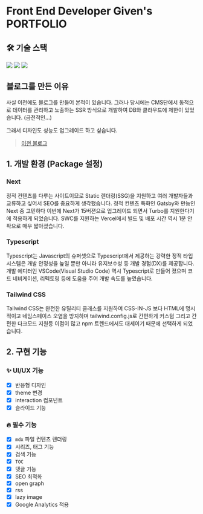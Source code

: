 # Front End Developer Given's PORTFOLIO

## 🛠️ 기술 스택

<img src="https://img.shields.io/badge/Next-000000?style=flat&logo=Next.js&logoColor=white"/>
<img src="https://img.shields.io/badge/Typescript-3178C6?style=flat&logo=typescript&logoColor=white"/>  
<img src="https://img.shields.io/badge/Tailwindcss-06B6D4?style=flat&logo=Tailwindcss&logoColor=white"/>

## 블로그를 만든 이유

사실 이전에도 블로그를 만들어 본적이 있습니다. 그러나 당시에는 CMS단에서 동적으로 데이터를 관리하고 노출하는 SSR 방식으로 개발하여 DB와 클라우드에 제한이 있었습니다. (금전적인...)

그래서 디자인도 성능도 업그레이드 하고 싶습니다.

> [이전 블로그](https://given-log.vercel.app/)

## 1. 개발 환경 (Package 설정)

### Next

정적 컨텐츠를 다루는 사이트이므로 Static 렌더링(SSG)을 지원하고 여러 개발자들과 교류하고 싶어서 SEO를 중요하게 생각했습니다. 정적 컨텐츠 특화인 Gatsby와 만능인 Next 중 고민하다 이번에 Next가 15버젼으로 업그레이드 되면서 Turbo를 지원한다기에 적용하게 되었습니다. SWC를 지원하는 Vercel에서 빌드 및 배포 시간 역시 1분 안팍으로 매우 짧아졌습니다.

### Typescript

Typescript는 Javascript의 슈퍼셋으로 Typescript에서 제공하는 강력한 정적 타입 시스템은 개발 안정성을 높일 뿐만 아니라 유지보수성 등 개발 경험(DX)를 제공합니다. 개발 에디터인 VSCode(Visual Studio Code) 역시 Typescript로 만들어 졌으며 코드 네비게이션, 리펙토링 등에 도움을 주어 개발 속도를 높였습니다.

### Tailwind CSS

Tailwind CSS는 완전한 유틸리티 클래스를 지원하여 CSS-IN-JS 보다 HTML에 명시적이고 네임스페이스 오염을 방지하며 tailwind.config.js로 간편하게 커스텀 그리고 간편한 다크모드 지원등 이점이 많고 npm 트렌드에서도 대세이기 때문에 선택하게 되었습니다.

## 2. 구현 기능

### ✨ UI/UX 기능

- [x] 반응형 디자인
- [x] theme 변경
- [x] interaction 컴포넌트
- [x] 슬라이드 기능

### 🔥 필수 기능

- [x] `mdx` 파일 컨텐츠 렌더링
- [x] 시리즈, 태그 기능
- [x] 검색 기능
- [x] `TOC`
- [x] 댓글 기능
- [x] SEO 최적화
- [x] open graph
- [x] rss
- [x] lazy image
- [x] Google Analytics 적용
